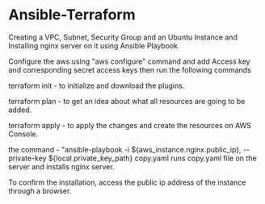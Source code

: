 # Ansible-Terraform
Creating a VPC, Subnet, Security Group and an Ubuntu Instance and Installing nginx server on it using Ansible Playbook

Configure the aws using "aws configure" command and add Access key and corresponding secret access keys
then run the following commands

terraform init - to initialize and download the plugins.

terraform plan - to get an idea about what all resources are going to be added.

terraform apply - to apply the changes and create the resources on AWS Console.

the command - "ansible-playbook  -i ${aws_instance.nginx.public_ip}, --private-key ${local.private_key_path} copy.yaml runs copy.yaml file on the server and installs nginx server.

To confirm the installation, access the public ip address of the instance through a browser.
